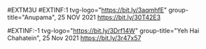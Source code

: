 #EXTM3U
#EXTINF:1 tvg-logo="https://bit.ly/3aqmhfE" group-title="Anupama", 25 NOV 2021
https://bit.ly/30T42E3

#EXTINF:-1 tvg-logo="https://bit.ly/3Drf14W" group-title="Yeh Hai Chahatein", 25 Nov 2021
https://bit.ly/3r47x57
